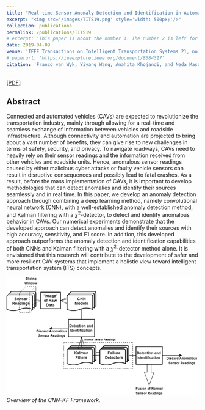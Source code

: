 ```yaml
---
title: "Real-time Sensor Anomaly Detection and Identification in Automated Vehicles"
excerpt: "<img src='/images/TITS19.png' style='width: 500px;'/>"
collection: publications
permalink: /publications/TITS19
# excerpt: 'This paper is about the number 1. The number 2 is left for future work.'
date: 2019-04-09
venue: 'IEEE Transactions on Intelligent Transportation Systems 21, no. 3 (2019): 1264-1276'
# paperurl: 'https://ieeexplore.ieee.org/document/8684317'
citation: 'Franco van Wyk, Yiyang Wang, Anahita Khojandi, and Neda Masoud. &quot;Real-time Sensor Anomaly Detection and Identification in Automated Vehicles.&quot; <i>IEEE Transactions on Intelligent Transportation Systems 21, no. 3 (2019): 1264-1276.</i>'
---
```


[[PDF]](https://www.researchgate.net/publication/332627362_Real-Time_Sensor_Anomaly_Detection_and_Identification_in_Automated_Vehicles)

## Abstract
Connected and automated vehicles (CAVs) are expected to revolutionize the transportation industry, mainly through allowing for a real-time and seamless exchange of information between vehicles and roadside infrastructure. Although connectivity and automation are projected to bring about a vast number of benefits, they can give rise to new challenges in terms of safety, security, and privacy. To navigate roadways, CAVs need to heavily rely on their sensor readings and the information received from other vehicles and roadside units. Hence, anomalous sensor readings caused by either malicious cyber attacks or faulty vehicle sensors can result in disruptive consequences and possibly lead to fatal crashes. As a result, before the mass implementation of CAVs, it is important to develop methodologies that can detect anomalies and identify their sources seamlessly and in real time. In this paper, we develop an anomaly detection approach through combining a deep learning method, namely convolutional neural network (CNN), with a well-established anomaly detection method, and Kalman filtering with a $\chi^2$-detector, to detect and identify anomalous behavior in CAVs. Our numerical experiments demonstrate that the developed approach can detect anomalies and identify their sources with high accuracy, sensitivity, and F1 score. In addition, this developed approach outperforms the anomaly detection and identification capabilities of both CNNs and Kalman filtering with a $\chi^2$-detector method alone. It is envisioned that this research will contribute to the development of safer and more resilient CAV systems that implement a holistic view toward intelligent transportation system (ITS) concepts.

![](/images/TITS19.png)
<br/><i>Overview of the CNN-KF Framework.</i>